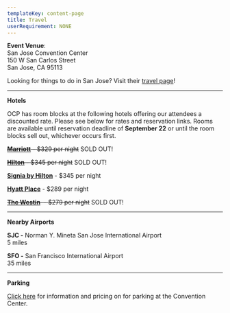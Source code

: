```yaml
---
templateKey: content-page
title: Travel
userRequirement: NONE
---
```

**Event Venue**: \
San Jose Convention Center\
150 W San Carlos Street\
San Jose, CA 95113

Looking for things to do in San Jose? Visit their [travel page](https://www.sanjose.org/things-to-do)!

- - -

**Hotels**

OCP has room blocks at the following hotels offering our attendees a discounted rate. Please see below for rates and reservation links. Rooms are available until reservation deadline of **September 22** or until the room blocks sell out, whichever occurs first. 

<s>**[Marriott](https://www.marriott.com/en-us/hotels/sjcsj-san-jose-marriott/overview/?scid=f2ae0541-1279-4f24-b197-a979c79310b0)** - $329 per night</s>  SOLD OUT!

<s>**[Hilton](https://www.hilton.com/en/hotels/sjcshhf-hilton-san-jose/?SEO_id=GMB-AMER-HH-SJCSHHF&y_source=1_MTIyMDg2MC03MTUtbG9jYXRpb24ud2Vic2l0ZQ==)** - $345 per night</s>  SOLD OUT!

**[Signia by Hilton](https://www.hilton.com/en/hotels/sjcsmsa-signia-san-jose/?SEO_id=GMB-AMER-SA-SJCSMSA&y_source=1_MjkxMDY1OTktNzE1LWxvY2F0aW9uLndlYnNpdGU=)** - $345 per night 

**[Hyatt Place](https://www.hyatt.com/en-US/hotel/california/hyatt-place-san-jose-downtown/sjczj?src=corp_lclb_gmb_seo_sjczj#quickbook)** - $289 per night

<s>**[The Westin](https://www.marriott.com/en-us/hotels/sjcwi-the-westin-san-jose/overview/?scid=f2ae0541-1279-4f24-b197-a979c79310b0)**  - $279 per night</s>  SOLD OUT!

- - -

**Nearby Airports**

**SJC -** Norman Y. Mineta San Jose International Airport\
5 miles

**SFO -** San Francisco International Airport \
35 miles 

- - -

**Parking**

[Click here](https://www.sanjose.org/pdf/convention-center-parking) for information and pricing on for parking at the Convention Center.